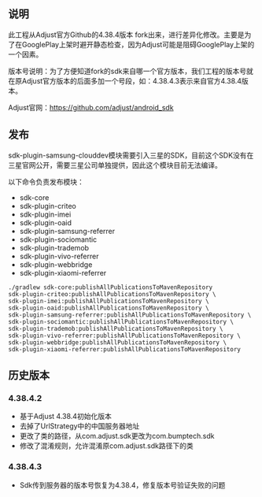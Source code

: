## 说明
此工程从Adjust官方Github的4.38.4版本 fork出来，进行差异化修改。主要是为了在GooglePlay上架时避开静态检查，因为Adjust可能是阻碍GooglePlay上架的一个因素。

版本号说明：为了方便知道fork的sdk来自哪一个官方版本，我们工程的版本号就在原Adjust官方版本的后面多加一个号段，如：4.38.4.3表示来自官方4.38.4版本。

Adjust官网：https://github.com/adjust/android_sdk

## 发布
sdk-plugin-samsung-clouddev模块需要引入三星的SDK，目前这个SDK没有在三星官网公开，需要三星公司单独提供，因此这个模块目前无法编译。

以下命令负责发布模块：

- sdk-core
- sdk-plugin-criteo
- sdk-plugin-imei
- sdk-plugin-oaid
- sdk-plugin-samsung-referrer
- sdk-plugin-sociomantic
- sdk-plugin-trademob
- sdk-plugin-vivo-referrer
- sdk-plugin-webbridge
- sdk-plugin-xiaomi-referrer
```
./gradlew sdk-core:publishAllPublicationsToMavenRepository 
sdk-plugin-criteo:publishAllPublicationsToMavenRepository \
sdk-plugin-imei:publishAllPublicationsToMavenRepository \
sdk-plugin-oaid:publishAllPublicationsToMavenRepository \
sdk-plugin-samsung-referrer:publishAllPublicationsToMavenRepository \
sdk-plugin-sociomantic:publishAllPublicationsToMavenRepository \
sdk-plugin-trademob:publishAllPublicationsToMavenRepository \
sdk-plugin-vivo-referrer:publishAllPublicationsToMavenRepository \
sdk-plugin-webbridge:publishAllPublicationsToMavenRepository \
sdk-plugin-xiaomi-referrer:publishAllPublicationsToMavenRepository
```

## 历史版本

### 4.38.4.2
- 基于Adjust 4.38.4初始化版本
- 去掉了UrlStrategy中的中国服务器地址
- 更改了类的路径，从com.adjust.sdk更改为com.bumptech.sdk
- 修改了混淆规则，允许混淆原com.adjust.sdk路径下的类

### 4.38.4.3
- Sdk传到服务器的版本号恢复为4.38.4，修复版本号验证失败的问题
